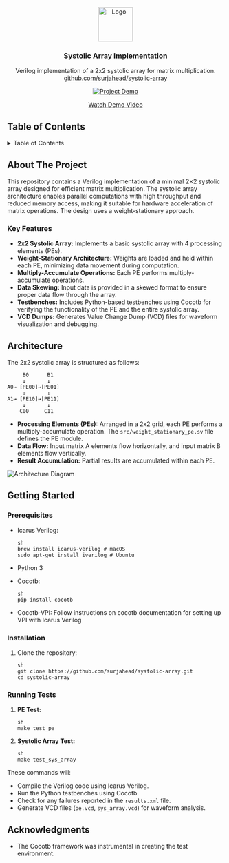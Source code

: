 <div align="center">
  <!-- REMOVE THIS IF YOU DON'T HAVE A LOGO -->
    <img src="https://github.com/user-attachments/assets/0ae1b6d5-1a62-4b41-b2c7-c595a0460497" alt="Logo" width="80" height="80">

<h3 align="center">Systolic Array Implementation</h3>

  <p align="center">
    Verilog implementation of a 2x2 systolic array for matrix multiplication.
    <br />
     <a href="https://github.com/surjahead/systolic-array">github.com/surjahead/systolic-array</a>
  </p>
</div>

<!-- REMOVE THIS IF YOU DON'T HAVE A DEMO -->
<!-- TIP: You can alternatively directly upload a video up to 100MB by dropping it in while editing the README on GitHub. This displays a video player directly on GitHub instead of making it so that you have to click an image/link -->
<div align="center">
  <a href="https://github.com/user-attachments/assets/f45c9ee9-ad2f-40f4-bb60-e9bbd1472c45">
    <img src="https://github.com/user-attachments/assets/f45c9ee9-ad2f-40f4-bb60-e9bbd1472c45" alt="Project Demo">
    <p>Watch Demo Video</p>
  </a>
</div>

## Table of Contents

<details>
  <summary>Table of Contents</summary>
  <ol>
    <li>
      <a href="#about-the-project">About The Project</a>
      <ul>
        <li><a href="#key-features">Key Features</a></li>
      </ul>
    </li>
    <li><a href="#architecture">Architecture</a></li>
    <li>
      <a href="#getting-started">Getting Started</a>
      <ul>
        <li><a href="#prerequisites">Prerequisites</a></li>
        <li><a href="#installation">Installation</a></li>
        <li><a href="#running-tests">Running Tests</a></li>
      </ul>
    </li>
    <li><a href="#acknowledgments">Acknowledgments</a></li>
  </ol>
</details>

## About The Project

This repository contains a Verilog implementation of a minimal 2×2 systolic array designed for efficient matrix multiplication. The systolic array architecture enables parallel computations with high throughput and reduced memory access, making it suitable for hardware acceleration of matrix operations. The design uses a weight-stationary approach.

### Key Features

- **2x2 Systolic Array:** Implements a basic systolic array with 4 processing elements (PEs).
- **Weight-Stationary Architecture:** Weights are loaded and held within each PE, minimizing data movement during computation.
- **Multiply-Accumulate Operations:** Each PE performs multiply-accumulate operations.
- **Data Skewing:** Input data is provided in a skewed format to ensure proper data flow through the array.
- **Testbenches:** Includes Python-based testbenches using Cocotb for verifying the functionality of the PE and the entire systolic array.
- **VCD Dumps:** Generates Value Change Dump (VCD) files for waveform visualization and debugging.

## Architecture

The 2x2 systolic array is structured as follows:

```
     B0      B1
     ↓       ↓
A0→ [PE00]→[PE01]
     ↓       ↓
A1→ [PE10]→[PE11]
     ↓       ↓
    C00     C11
```

- **Processing Elements (PEs):** Arranged in a 2x2 grid, each PE performs a multiply-accumulate operation. The `src/weight_stationary_pe.sv` file defines the PE module.
- **Data Flow:** Input matrix A elements flow horizontally, and input matrix B elements flow vertically.
- **Result Accumulation:** Partial results are accumulated within each PE.

![Architecture Diagram](https://github.com/user-attachments/assets/721b7fb3-e480-4809-9023-fd48b82b1f8c)

## Getting Started

### Prerequisites

- Icarus Verilog:

  ```
  sh
  brew install icarus-verilog # macOS
  sudo apt-get install iverilog # Ubuntu
  ```

- Python 3
- Cocotb:
  ```
  sh
  pip install cocotb
  ```
- Cocotb-VPI: Follow instructions on cocotb documentation for setting up VPI with Icarus Verilog

### Installation

1. Clone the repository:
   ```
   sh
   git clone https://github.com/surjahead/systolic-array.git
   cd systolic-array
   ```

### Running Tests

1.  **PE Test:**

    ```
    sh
    make test_pe
    ```

2.  **Systolic Array Test:**

    ```
    sh
    make test_sys_array
    ```

These commands will:

- Compile the Verilog code using Icarus Verilog.
- Run the Python testbenches using Cocotb.
- Check for any failures reported in the `results.xml` file.
- Generate VCD files (`pe.vcd`, `sys_array.vcd`) for waveform analysis.

## Acknowledgments

- The Cocotb framework was instrumental in creating the test environment.
